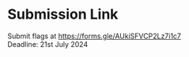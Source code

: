 # Submission Link
Submit flags at https://forms.gle/AUkiSFVCP2Lz7i1c7 <br>
Deadline: 21st July 2024
